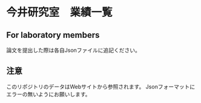 # 今井研究室　業績一覧

## For laboratory members
論文を提出した際は各自Jsonファイルに追記ください。

## 注意
このリポジトリのデータはWebサイトから参照されます。
Jsonフォーマットにエラーの無いようにお願いします。
